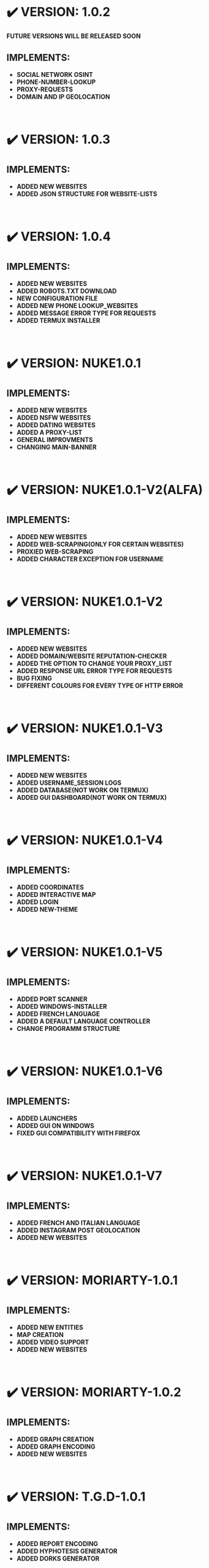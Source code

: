 # :heavy_check_mark: VERSION: 1.0.2
**FUTURE VERSIONS WILL BE RELEASED SOON**
## IMPLEMENTS:
- **SOCIAL NETWORK OSINT**
- **PHONE-NUMBER-LOOKUP**
- **PROXY-REQUESTS**
- **DOMAIN AND IP GEOLOCATION**

<br>

# :heavy_check_mark: VERSION: 1.0.3
## IMPLEMENTS:
- **ADDED NEW WEBSITES**
- **ADDED JSON STRUCTURE FOR WEBSITE-LISTS**

<br>

# :heavy_check_mark: VERSION: 1.0.4
## IMPLEMENTS:
- **ADDED NEW WEBSITES**
- **ADDED ROBOTS.TXT DOWNLOAD**
- **NEW CONFIGURATION FILE**
- **ADDED NEW PHONE LOOKUP_WEBSITES**
- **ADDED MESSAGE ERROR TYPE FOR REQUESTS**
- **ADDED TERMUX INSTALLER**

<br>

# :heavy_check_mark: VERSION: NUKE1.0.1
## IMPLEMENTS:
- **ADDED NEW WEBSITES**
- **ADDED NSFW WEBSITES**
- **ADDED DATING WEBSITES**
- **ADDED A PROXY-LIST**
- **GENERAL IMPROVMENTS**
- **CHANGING MAIN-BANNER**

<br>

# :heavy_check_mark: VERSION: NUKE1.0.1-V2(ALFA)
## IMPLEMENTS:
- **ADDED NEW WEBSITES**
- **ADDED WEB-SCRAPING(ONLY FOR CERTAIN WEBSITES)**
- **PROXIED WEB-SCRAPING**
- **ADDED CHARACTER EXCEPTION FOR USERNAME**

<br>

# :heavy_check_mark: VERSION: NUKE1.0.1-V2
## IMPLEMENTS:
- **ADDED NEW WEBSITES**
- **ADDED DOMAIN/WEBSITE REPUTATION-CHECKER**
- **ADDED THE OPTION TO CHANGE YOUR PROXY_LIST**
- **ADDED RESPONSE URL ERROR TYPE FOR REQUESTS**
- **BUG FIXING**
- **DIFFERENT COLOURS FOR EVERY TYPE OF HTTP ERROR**

<br>

# :heavy_check_mark: VERSION: NUKE1.0.1-V3
## IMPLEMENTS:
- **ADDED NEW WEBSITES**
- **ADDED USERNAME_SESSION LOGS**
- **ADDED DATABASE(NOT WORK ON TERMUX)**
- **ADDED GUI DASHBOARD(NOT WORK ON TERMUX)**

<br>

# :heavy_check_mark: VERSION: NUKE1.0.1-V4
## IMPLEMENTS:
- **ADDED COORDINATES**
- **ADDED INTERACTIVE MAP**
- **ADDED LOGIN**
- **ADDED NEW-THEME**

<br>

# :heavy_check_mark: VERSION: NUKE1.0.1-V5
## IMPLEMENTS:
- **ADDED PORT SCANNER**
- **ADDED WINDOWS-INSTALLER**
- **ADDED FRENCH LANGUAGE**
- **ADDED A DEFAULT LANGUAGE CONTROLLER**
- **CHANGE PROGRAMM STRUCTURE**

<br>

# :heavy_check_mark: VERSION: NUKE1.0.1-V6
## IMPLEMENTS:
- **ADDED LAUNCHERS**
- **ADDED GUI ON WINDOWS**
- **FIXED GUI COMPATIBILITY WITH FIREFOX**

<br>

# :heavy_check_mark: VERSION: NUKE1.0.1-V7
## IMPLEMENTS:
- **ADDED FRENCH AND ITALIAN LANGUAGE**
- **ADDED INSTAGRAM POST GEOLOCATION**
- **ADDED NEW WEBSITES**

<br>

# :heavy_check_mark: VERSION: MORIARTY-1.0.1
## IMPLEMENTS:
- **ADDED NEW ENTITIES**
- **MAP CREATION**
- **ADDED VIDEO SUPPORT**
- **ADDED NEW WEBSITES**

<br>

# :heavy_check_mark: VERSION: MORIARTY-1.0.2
## IMPLEMENTS:
- **ADDED GRAPH CREATION**
- **ADDED GRAPH ENCODING**
- **ADDED NEW WEBSITES**

<br>

# :heavy_check_mark: VERSION: T.G.D-1.0.1
## IMPLEMENTS:
- **ADDED REPORT ENCODING**
- **ADDED HYPHOTESIS GENERATOR**
- **ADDED DORKS GENERATOR**
